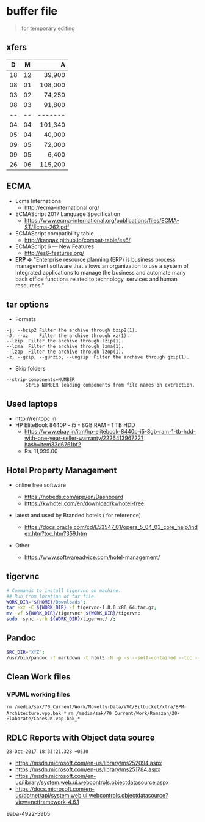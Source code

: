 # buffer file
>for temporary editing

## xfers
|  D  |  M  |       A |
|:---:|:---:| -------:|
| 18  | 12  |  39,900 |
| 08  | 01  | 108,000 |
| 03  | 02  |  74,250 |
| 08  | 03  |  91,800 |
| --  | --  | ------- |
| 04  | 04  | 101,340 |
| 05  | 04  |  40,000 |
| 09  | 05  |  72,000 |
| 09  | 05  |   6,400 |
| 26  | 06  | 115,200 |

## ECMA
- Ecma Internationa
	- http://ecma-international.org/
- ECMAScript 2017 Language Specification
	- https://www.ecma-international.org/publications/files/ECMA-ST/Ecma-262.pdf
- ECMAScript compatibility table
	- http://kangax.github.io/compat-table/es6/
- ECMAScript 6 — New Features
	- http://es6-features.org/
- **ERP =>** "Enterprise resource planning (ERP) is business process management software that allows an organization to use a system of integrated applications to manage the business and automate many back office functions related to technology, services and human resources."



## tar options
- Formats
```
-j, --bzip2	Filter the archive through bzip2(1).
-J, --xz	Filter the archive through xz(1).
--lzip	Filter the archive through lzip(1).
--lzma	Filter the archive through lzma(1).
--lzop	Filter the archive through lzop(1).
-z, --gzip, --gunzip, --ungzip	Filter the archive through gzip(1).
```
- Skip folders
```
--strip-components=NUMBER
	   Strip NUMBER leading components from file names on extraction.
```

## Used laptops
- http://rentopc.in
- HP EliteBook 8440P - i5 - 8GB RAM - 1 TB HDD
	- https://www.ebay.in/itm/hp-elitebook-8440p-i5-8gb-ram-1-tb-hdd-with-one-year-seller-warranty/222641396722?hash=item33d6761bf2
	- Rs. 11,999.00


## Hotel Property Management
- online free software
	- https://nobeds.com/app/en/Dashboard
	- https://kwhotel.com/en/download/kwhotel-free.

- latest and  used by Branded hotels  ( for reference)
	- https://docs.oracle.com/cd/E53547_01/opera_5_04_03_core_help/index.htm?toc.htm?359.htm

- Other
	- https://www.softwareadvice.com/hotel-management/

## tigervnc
```sh
# Commands to install tigervnc on machine.
## Run from location of tar file.
WORK_DIR="${HOME}/Downloads";
tar -xz -C ${WORK_DIR} -f tigervnc-1.8.0.x86_64.tar.gz;
mv -vf ${WORK_DIR}/tigervnc* ${WORK_DIR}/tigervnc
sudo rsync -vrh ${WORK_DIR}/tigervnc/ /;
```

## Pandoc
```sh
SRC_DIR="XYZ";
/usr/bin/pandoc -f markdown -t html5 -N -p -s --self-contained --toc --toc-depth=3 -o Development-Guidelines.html --highlight-style=pygments ${SRC_DIR}/Development-Guidelines.md
```

## Clean Work files
### VPUML working files
`rm /media/sak/70_Current/Work/Novelty-Data/VVC/Bitbucket/xtra/BPM-Architecture.vpp.bak_*`
`rm /media/sak/70_Current/Work/Ramazan/20-Elaborate/CanesJK.vpp.bak_*`


## RDLC Reports with Object data source
`28-Oct-2017 18:33:21.328 +0530`

- https://msdn.microsoft.com/en-us/library/ms252094.aspx
- https://msdn.microsoft.com/en-us/library/ms251784.aspx
- https://msdn.microsoft.com/en-us/library/system.web.ui.webcontrols.objectdatasource.aspx
- https://docs.microsoft.com/en-us/dotnet/api/system.web.ui.webcontrols.objectdatasource?view=netframework-4.6.1

9aba-4922-59b5
